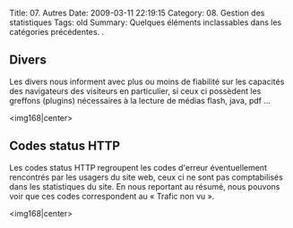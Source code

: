 Title: 07. Autres 
Date: 2009-03-11 22:19:15
Category: 08. Gestion des statistiques
Tags: old
Summary: Quelques éléments inclassables dans les catégories précédentes. . 

## Divers

Les divers nous informent avec plus ou moins de fiabilité sur les capacités des navigateurs des visiteurs en particulier, si ceux ci possèdent les greffons (plugins) nécessaires à la lecture de médias flash, java, pdf ...

<img168|center>

## Codes status HTTP

Les codes status HTTP regroupent les codes d'erreur éventuellement rencontrés par les usagers du site web, ceux ci ne sont pas comptabilisés dans les statistiques du site. En nous reportant au résumé, nous pouvons voir que ces codes correspondent au « Trafic non vu ».

<img168|center>